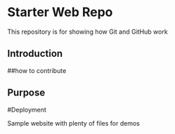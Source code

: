 # Starter Web Repo

This repository is for showing how Git and GitHub work

## Introduction

##how to contribute

## Purpose

#Deployment

Sample website with plenty of files for demos